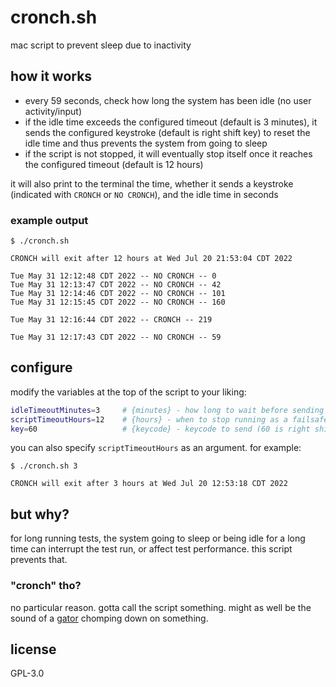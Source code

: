 # cronch.sh

mac script to prevent sleep due to inactivity

## how it works

- every 59 seconds, check how long the system has been idle (no user activity/input)
- if the idle time exceeds the configured timeout (default is 3 minutes), it sends the configured keystroke (default is right shift key) to reset the idle time and thus prevents the system from going to sleep
- if the script is not stopped, it will eventually stop itself once it reaches the configured timeout (default is 12 hours)

it will also print to the terminal the time, whether it sends a keystroke (indicated with `CRONCH` or `NO CRONCH`), and the idle time in seconds

### example output

```text
$ ./cronch.sh

CRONCH will exit after 12 hours at Wed Jul 20 21:53:04 CDT 2022

Tue May 31 12:12:48 CDT 2022 -- NO CRONCH -- 0
Tue May 31 12:13:47 CDT 2022 -- NO CRONCH -- 42
Tue May 31 12:14:46 CDT 2022 -- NO CRONCH -- 101
Tue May 31 12:15:45 CDT 2022 -- NO CRONCH -- 160

Tue May 31 12:16:44 CDT 2022 -- CRONCH -- 219

Tue May 31 12:17:43 CDT 2022 -- NO CRONCH -- 59
```

## configure

modify the variables at the top of the script to your liking:

```sh
idleTimeoutMinutes=3     # {minutes} - how long to wait before sending keystroke to prevent sleep (and reset idle time (HIDIdleTime))
scriptTimeoutHours=12    # {hours} - when to stop running as a failsafe in case we forgot to stop this script manually
key=60                   # {keycode} - keycode to send (60 is right shift)
```

you can also specify `scriptTimeoutHours` as an argument. for example:

```text
$ ./cronch.sh 3

CRONCH will exit after 3 hours at Wed Jul 20 12:53:18 CDT 2022
```

## but why?

for long running tests, the system going to sleep or being idle for a long time can interrupt the test run, or affect test performance.  this script prevents that.

### "cronch" tho?

no particular reason.  gotta call the script something.  might as well be the sound of a [gator](https://en.wikipedia.org/wiki/Alligator) chomping down on something.

## license

GPL-3.0
